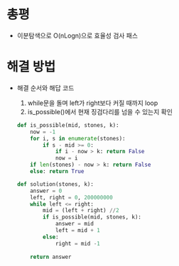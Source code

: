 # 총평

- 이분탐색으로 O(nLogn)으로 효율성 검사 패스

# 해결 방법

- 해결 순서와 해답 코드

  1. while문을 돌며 left가 right보다 커질 때까지 loop
  2. is_possible()에서 현재 징검다리를 넘을 수 있는지 확인

  ```python
  def is_possible(mid, stones, k):
      now = -1
      for i, s in enumerate(stones):
          if s - mid >= 0:
              if i - now > k: return False
              now = i
      if len(stones) - now > k: return False
      else: return True
  
  def solution(stones, k):
      answer = 0
      left, right = 0, 200000000
      while left <= right:
          mid = (left + right) //2
          if is_possible(mid, stones, k):
              answer = mid
              left = mid + 1
          else:
              right = mid -1
      
      return answer
  ```

